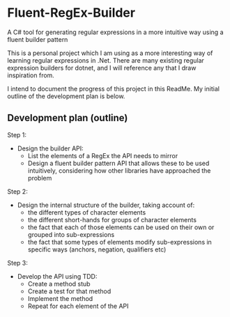 # Fluent-RegEx-Builder
A C# tool for generating regular expressions in a more intuitive way using a fluent builder pattern

This is a personal project which I am using as a more interesting way of learning regular expressions in .Net. There are many existing regular expression builders for dotnet, and I will reference any that I draw inspiration from. 

I intend to document the progress of this project in this ReadMe. My initial outline of the development plan is below.

## Development plan (outline)

Step 1:
* Design the builder API:
  - List the elements of a RegEx the API needs to mirror
  - Design a fluent builder pattern API that allows these to be used intuitively, considering how other libraries have approached the problem

Step 2:
* Design the internal structure of the builder, taking account of:
  - the different types of character elements
  - the different short-hands for groups of character elements
  - the fact that each of those elements can be used on their own or grouped into sub-expressions
  - the fact that some types of elements modify sub-expressions in specific ways (anchors, negation, qualifiers etc)

Step 3:
* Develop the API using TDD:
  - Create a method stub
  - Create a test for that method
  - Implement the method
  - Repeat for each element of the API

